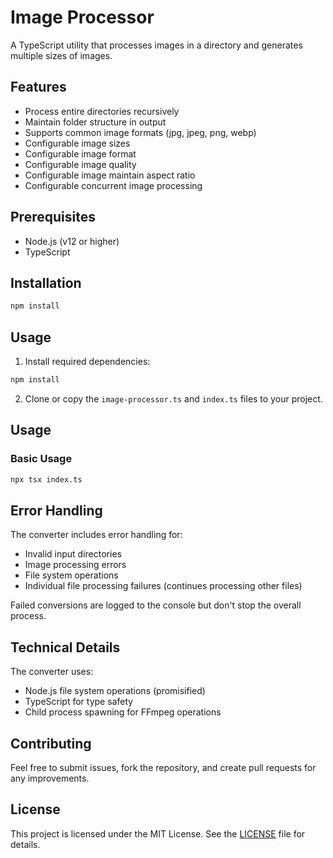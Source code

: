 # Image Processor

A TypeScript utility that processes images in a directory and generates multiple sizes of images.

## Features

- Process entire directories recursively
- Maintain folder structure in output
- Supports common image formats (jpg, jpeg, png, webp)
- Configurable image sizes
- Configurable image format
- Configurable image quality
- Configurable image maintain aspect ratio
- Configurable concurrent image processing

## Prerequisites

- Node.js (v12 or higher)
- TypeScript

## Installation

```bash
npm install
```

## Usage
1. Install required dependencies:

```bash
npm install
```


2. Clone or copy the `image-processor.ts` and `index.ts` files to your project.

## Usage

### Basic Usage

```bash
npx tsx index.ts
```


## Error Handling

The converter includes error handling for:
- Invalid input directories
- Image processing errors
- File system operations
- Individual file processing failures (continues processing other files)

Failed conversions are logged to the console but don't stop the overall process.

## Technical Details

The converter uses:
- Node.js file system operations (promisified)
- TypeScript for type safety
- Child process spawning for FFmpeg operations

## Contributing

Feel free to submit issues, fork the repository, and create pull requests for any improvements.

## License

This project is licensed under the MIT License. See the [LICENSE](LICENSE) file for details.
